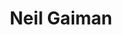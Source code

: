 ---
title: "Neil Gaiman"
summary: "Neil Richard MacKinnon Gaiman is an English author of short fiction, novels, comic books, graphic novels, audio theatre, and a screenwriter. His works include the comic book series The Sandman and the novels Stardust, Anansi Boys, American Gods, Coraline, and The Graveyard Book. He has won numerous awards, including the Hugo, Nebula, and Bram Stoker awards, as well as the Newbery and Carnegie medals. He is the first author to win both the Newbery and the Carnegie medals for the same work, The Graveyard Book . In 2013, The Ocean at the End of the Lane was voted Book of the Year in the British National Book Awards. It was later adapted into a critically acclaimed stage play at the Royal National Theatre in London."
image: "neil-gaiman.jpg"
apple_music_artist_url: "https://music.apple.com/gb/artist/neil-gaiman/3603584"
wikipedia_url: "https://en.wikipedia.org/wiki/Neil_Gaiman"
---